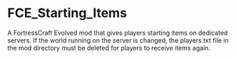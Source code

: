 # FCE_Starting_Items
A FortressCraft Evolved mod that gives players starting items on dedicated servers.
If the world running on the server is changed, the players.txt file in the mod directory must be deleted for players to receive items again.
